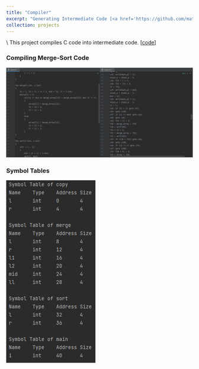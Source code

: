 ```yaml
---
title: "Compiler"
excerpt: "Generating Intermediate Code [<a href='https://github.com/matinaghaei/Compiler'>code</a>]<br/><br/><img src='/images/compiler.png'>"
collection: projects
---
```

\\
This project compiles C code into intermediate code. [[code](https://github.com/matinaghaei/Compiler)]

### Compiling Merge-Sort Code

![](/images/compiler.png)

### Symbol Tables

![](/images/symbol-tables.png)
